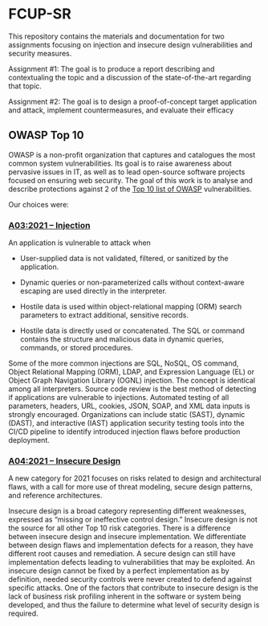 # FCUP-SR

This repository contains the materials and documentation for two assignments focusing on injection and insecure design vulnerabilities and security measures.

Assignment #1: The goal is to produce a report describing and contextualing the topic and a discussion of the state-of-the-art regarding that topic.

Assignment #2: The goal is to design a proof-of-concept target application and attack, implement countermeasures, and evaluate their efficacy


## OWASP Top 10

OWASP is a non-profit organization that captures and catalogues the most common system vulnerabilities.
Its goal is to raise awareness about pervasive issues in IT, as well as to lead open-source software projects
focused on ensuring web security.
The goal of this work is to analyse and describe protections against 2 of the [Top 10 list of OWASP](https://owasp.org/www-project-top-ten/) vulnerabilities.

Our choices were:

### [A03:2021 – Injection](https://owasp.org/Top10/A03_2021-Injection/)

An application is vulnerable to attack when

- User-supplied data is not validated, filtered, or sanitized by the application.

- Dynamic queries or non-parameterized calls without context-aware escaping are used directly in the interpreter.

- Hostile data is used within object-relational mapping (ORM) search parameters to extract additional, sensitive records.

- Hostile data is directly used or concatenated. The SQL or command contains the structure and malicious data in dynamic queries, commands, or stored procedures.

Some of the more common injections are SQL, NoSQL, OS command, Object Relational Mapping (ORM), LDAP, and Expression Language (EL) or Object Graph Navigation Library (OGNL) injection. The concept is identical among all interpreters. Source code review is the best method of detecting if applications are vulnerable to injections. Automated testing of all parameters, headers, URL, cookies, JSON, SOAP, and XML data inputs is strongly encouraged. Organizations can include static (SAST), dynamic (DAST), and interactive (IAST) application security testing tools into the CI/CD pipeline to identify introduced injection flaws before production deployment.

### [A04:2021 – Insecure Design](https://owasp.org/Top10/A04_2021-Insecure_Design/)

A new category for 2021 focuses on risks related to design and architectural flaws, with a call for more use of threat modeling, secure design patterns, and reference architectures.

Insecure design is a broad category representing different weaknesses, expressed as “missing or ineffective control design.” Insecure design is not the source for all other Top 10 risk categories. There is a difference between insecure design and insecure implementation. We differentiate between design flaws and implementation defects for a reason, they have different root causes and remediation. A secure design can still have implementation defects leading to vulnerabilities that may be exploited. An insecure design cannot be fixed by a perfect implementation as by definition, needed security controls were never created to defend against specific attacks. One of the factors that contribute to insecure design is the lack of business risk profiling inherent in the software or system being developed, and thus the failure to determine what level of security design is required.